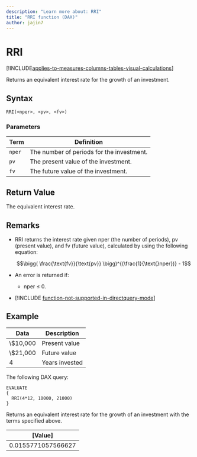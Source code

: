 ```yaml
---
description: "Learn more about: RRI"
title: "RRI function (DAX)"
author: jajin7
---
```


# RRI

[!INCLUDE[applies-to-measures-columns-tables-visual-calculations](includes/applies-to-measures-columns-tables-visual-calculations.md)]

Returns an equivalent interest rate for the growth of an investment.

## Syntax

```dax
RRI(<nper>, <pv>, <fv>)
```

### Parameters

|Term|Definition|
|--------|--------------|
|`nper`|The number of periods for the investment.|
|`pv`|The present value of the investment.|
|`fv`|The future value of the investment.|

## Return Value

The equivalent interest rate.

## Remarks

- RRI returns the interest rate given $\text{nper}$ (the number of periods), $\text{pv}$ (present value), and $\text{fv}$ (future value), calculated by using the following equation:

  $$\bigg( \frac{\text{fv}}{\text{pv}} \bigg)^{(\frac{1}{\text{}nper})} - 1$$

- An error is returned if:
  - nper ≤ 0.

- [!INCLUDE [function-not-supported-in-directquery-mode](includes/function-not-supported-in-directquery-mode.md)]

## Example

| **Data** | **Description** |
| -------- | --------------- |
| \\$10,000  | Present value   |
| \\$21,000  | Future value    |
| 4        | Years invested  |

The following DAX query:

```dax
EVALUATE
{
  RRI(4*12, 10000, 21000)
}
```

Returns an equivalent interest rate for the growth of an investment with the terms specified above.

| **[Value]**      |
| ------------------ |
| 0.0155771057566627 |
